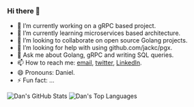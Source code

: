 ### Hi there 👋

<!--
**danvixent/danvixent** is a ✨ _special_ ✨ repository because its `README.md` (this file) appears on your GitHub profile.
-->

- 🔭 I’m currently working on a gRPC based project.
- 🌱 I’m currently learning microservices based architecture.
- 👯 I’m looking to collaborate on open source Golang projects.
- 🤔 I’m looking for help with using github.com/jackc/pgx.
- 💬 Ask me about Golang, gRPC and writing SQL queries.
- 📫 How to reach me: [email](danvixent@gmail.com), [twitter](https://twitter.com/danvixent), [LinkedIn](https://linkedin.com/in/daniel-oluojomu).
- 😄 Pronouns: Daniel.
- ⚡ Fun fact: ...


![Dan's GitHub Stats](https://github-readme-stats.vercel.app/api?username=danvixent&theme=cobalt&show_icons=true&&line_height=40)
![Dan's Top Languages](https://github-readme-stats.vercel.app/api/top-langs/?username=danvixent&theme=cobalt&show_icons=true)
